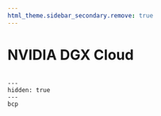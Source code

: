 ```yaml
---
html_theme.sidebar_secondary.remove: true
---
```


# NVIDIA DGX Cloud

```{include} ../../_includes/menus/nvidia.md

```

```{toctree}
---
hidden: true
---
bcp
```
